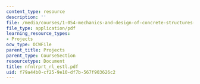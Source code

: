 ```yaml
---
content_type: resource
description: ''
file: /media/courses/1-054-mechanics-and-design-of-concrete-structures-spring-2004/f79a44b0cf259e10df7b567f903626c2_nfnlrprt_rl_estl.pdf
file_type: application/pdf
learning_resource_types:
- Projects
ocw_type: OCWFile
parent_title: Projects
parent_type: CourseSection
resourcetype: Document
title: nfnlrprt_rl_estl.pdf
uid: f79a44b0-cf25-9e10-df7b-567f903626c2
---
```

